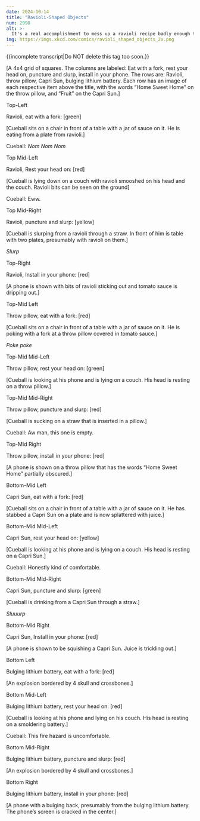 ```yaml
---
date: 2024-10-14
title: "Ravioli-Shaped Objects"
num: 2998
alt: >-
  It's a real accomplishment to mess up a ravioli recipe badly enough that the resulting incident touches all four quadrants of the NFPA hazard diamond.
img: https://imgs.xkcd.com/comics/ravioli_shaped_objects_2x.png
---
```

{{incomplete transcript|Do NOT delete this tag too soon.}}

[A 4x4 grid of squares. The columns are labeled: Eat with a fork, rest your head on, puncture and slurp, install in your phone. The rows are: Ravioli, throw pillow, Capri Sun, bulging lithium battery. Each row has an image of each respective item above the title, with the words “Home Sweet Home” on the throw pillow, and “Fruit” on the Capri Sun.]

Top-Left

Ravioli, eat with a fork: [green]

[Cueball sits on a chair in front of a table with a jar of sauce on it. He is eating from a plate from ravioli.]

Cueball: *Nom Nom Nom*

Top Mid-Left

Ravioli, Rest your head on: [red]

[Cueball is lying down on a couch with ravioli smooshed on his head and the couch. Ravioli bits can be seen on the ground]

Cueball: Eww.

Top Mid-Right

Ravioli, puncture and slurp: [yellow]

[Cueball is slurping from a ravioli through a straw. In front of him is table with two plates, presumably with ravioli on them.]

*Slurp*

Top-Right

Ravioli, Install in your phone: [red]

[A phone is shown with bits of ravioli sticking out and tomato sauce is dripping out.]

Top-Mid Left

Throw pillow, eat with a fork: [red]

[Cueball sits on a chair in front of a table with a jar of sauce on it. He is poking with a fork at a throw pillow covered in tomato sauce.]

*Poke poke*

Top-Mid Mid-Left

Throw pillow, rest your head on: [green]

[Cueball is looking at his phone and is lying on a couch. His head is resting on a throw pillow.]

Top-Mid Mid-Right

Throw pillow, puncture and slurp: [red]

[Cueball is sucking on a straw that is inserted in a pillow.]

Cueball: Aw man, this one is empty.

Top-Mid Right

Throw pillow, install in your phone: [red]

[A phone is shown on a throw pillow that has the words “Home Sweet Home” partially obscured.]

Bottom-Mid Left

Capri Sun, eat with a fork: [red]

[Cueball sits on a chair in front of a table with a jar of sauce on it. He has stabbed a Capri Sun on a plate and is now splattered with juice.]

Bottom-Mid Mid-Left

Capri Sun, rest your head on: [yellow]

[Cueball is looking at his phone and is lying on a couch. His head is resting on a Capri Sun.]

Cueball: Honestly kind of comfortable.

Bottom-Mid Mid-Right

Capri Sun, puncture and slurp: [green]

[Cueball is drinking from a Capri Sun through a straw.]

*Sluuurp*

Bottom-Mid Right

Capri Sun, Install in your phone: [red]

[A phone is shown to be squishing a Capri Sun. Juice is trickling out.]

Bottom Left

Bulging lithium battery, eat with a fork: [red]

[An explosion bordered by 4 skull and crossbones.]

Bottom Mid-Left

Bulging lithium battery, rest your head on: [red]

[Cueball is looking at his phone and lying on his couch. His head is resting on a smoldering battery.]

Cueball: This fire hazard is uncomfortable.

Bottom Mid-Right

Bulging lithium battery, puncture and slurp: [red]

[An explosion bordered by 4 skull and crossbones.]

Bottom Right

Bulging lithium battery, install in your phone: [red]

[A phone with a bulging back, presumably from the bulging lithium battery. The phone’s screen is cracked in the center.]